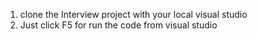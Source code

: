 1) clone the Interview project with your local visual studio
2) Just click F5 for run the code from visual studio

